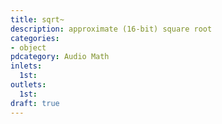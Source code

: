 ```yaml
---
title: sqrt~
description: approximate (16-bit) square root
categories:
- object
pdcategory: Audio Math
inlets:
  1st:
outlets:
  1st:
draft: true
---
```


